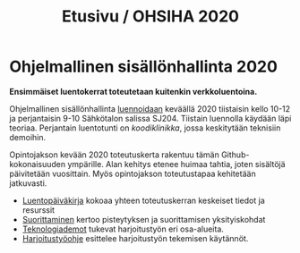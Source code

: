 ﻿---
layout: default
title: Etusivu / OHSIHA 2020
year: 2020
---

# Ohjelmallinen sisällönhallinta 2020

**Ensimmäiset luentokerrat toteutetaan kuitenkin verkkoluentoina.**

Ohjelmallinen sisällönhallinta [luennoidaan](https://www.tut.fi/opinto-opas/wwwoppaat/opas2019-2020/avoin/aineryhmat/Tiedonhallinta/TLO-32400-1.html) keväällä 2020 tiistaisin kello 10-12 ja perjantaisin 9-10 Sähkötalon salissa SJ204.
Tiistain luennolla käydään läpi teoriaa.
Perjantain luentotunti on *koodiklinikka*, jossa keskitytään teknisiin demoihin.  

Opintojakson kevään 2020 toteutuskerta rakentuu tämän Github-kokonaisuuden ympärille.
Alan kehitys etenee huimaa tahtia, joten sisältöjä päivitetään vuosittain.
Myös opintojakson toteutustapaa kehitetään jatkuvasti.


* [Luentopäiväkirja](luentopaivakirja) kokoaa yhteen toteutuskerran keskeiset tiedot ja resurssit
* [Suorittaminen](suorittaminen) kertoo pisteytyksen ja suorittamisen yksityiskohdat
* [Teknologiademot](teknologiademo) tukevat harjoitustyön eri osa-alueita.
* [Harjoitustyöohje](harjoitustyo) esittelee harjoitustyön tekemisen käytännöt.
<!--
-->
